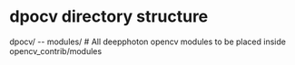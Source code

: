 # dpocv directory structure 

dpocv/
-- modules/                # All deepphoton opencv modules to be placed inside opencv_contrib/modules
